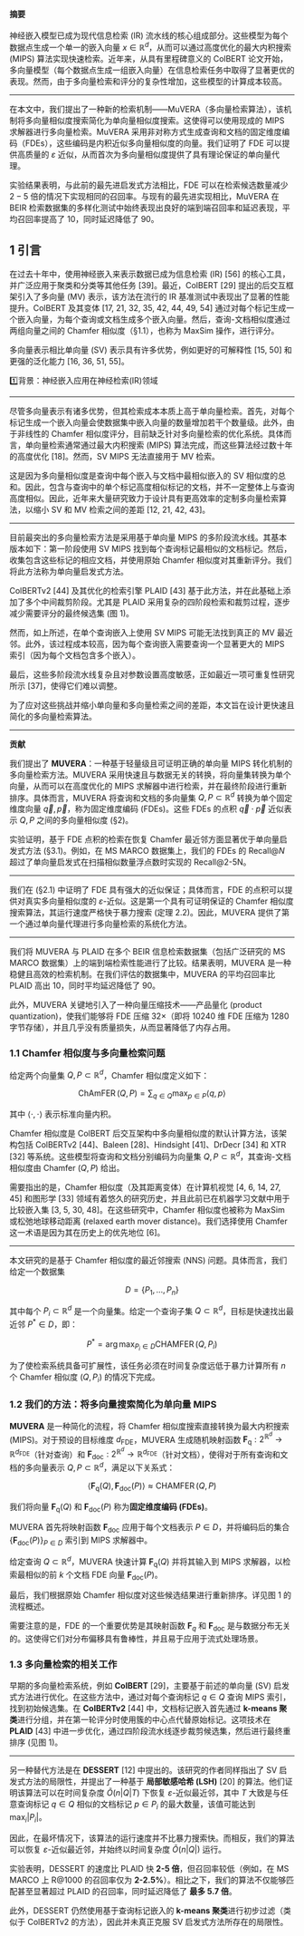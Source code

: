 #### 摘要

神经嵌入模型已成为现代信息检索 (IR) 流水线的核心组成部分。这些模型为每个数据点生成一个单一的嵌入向量 $x \in \mathbb{R}^{d}$，从而可以通过高度优化的最大内积搜索 (MIPS) 算法实现快速检索。近年来，从具有里程碑意义的 ColBERT 论文开始，多向量模型（每个数据点生成一组嵌入向量）在信息检索任务中取得了显著更优的表现。然而，由于多向量检索和评分的复杂性增加，这些模型的计算成本较高。

------

在本文中，我们提出了一种新的检索机制——MuVERA（多向量检索算法），该机制将多向量相似度搜索简化为单向量相似度搜索。这使得可以使用现成的 MIPS 求解器进行多向量检索。MuVERA 采用非对称方式生成查询和文档的固定维度编码（FDEs），这些编码是内积近似多向量相似度的向量。我们证明了 FDE 可以提供高质量的 $\varepsilon$ 近似，从而首次为多向量相似度提供了具有理论保证的单向量代理。

实验结果表明，与此前的最先进启发式方法相比，FDE 可以在检索候选数量减少 $2-5$ 倍的情况下实现相同的召回率。与现有的最先进实现相比，MuVERA 在 BEIR 检索数据集的多样化测试中始终表现出良好的端到端召回率和延迟表现，平均召回率提高了 $10 %$，同时延迟降低了 $90 %$。

## 1 引言

在过去十年中，使用神经嵌入来表示数据已成为信息检索 (IR) [56] 的核心工具，并广泛应用于聚类和分类等其他任务 [39]。最近，ColBERT [29] 提出的后交互框架引入了多向量 (MV) 表示，该方法在流行的 IR 基准测试中表现出了显著的性能提升。ColBERT 及其变体 [17, 21, 32, 35, 42, 44, 49, 54] 通过对每个标记生成一个嵌入向量，为每个查询或文档生成多个嵌入向量。然后，查询-文档相似度通过两组向量之间的 Chamfer 相似度（§1.1），也称为 MaxSim 操作，进行评分。

多向量表示相比单向量 (SV) 表示具有许多优势，例如更好的可解释性 [15, 50] 和更强的泛化能力 [16, 36, 51, 55]。

:one:背景：神经嵌入应用在神经检索$\text{(IR)}$领域

------

尽管多向量表示有诸多优势，但其检索成本本质上高于单向量检索。首先，对每个标记生成一个嵌入向量会使数据集中嵌入向量的数量增加若干个数量级。此外，由于非线性的 Chamfer 相似度评分，目前缺乏针对多向量检索的优化系统。具体而言，单向量检索通常通过最大内积搜索 (MIPS) 算法完成，而这些算法经过数十年的高度优化 [18]。然而，SV MIPS 无法直接用于 MV 检索。

这是因为多向量相似度是查询中每个嵌入与文档中最相似嵌入的 SV 相似度的总和。因此，包含与查询中的单个标记高度相似标记的文档，并不一定整体上与查询高度相似。因此，近年来大量研究致力于设计具有更高效率的定制多向量检索算法，以缩小 SV 和 MV 检索之间的差距 [12, 21, 42, 43]。

------

目前最突出的多向量检索方法是采用基于单向量 MIPS 的多阶段流水线。其基本版本如下：第一阶段使用 SV MIPS 找到每个查询标记最相似的文档标记。然后，收集包含这些标记的相应文档，并使用原始 Chamfer 相似度对其重新评分。我们将此方法称为单向量启发式方法。

ColBERTv2 [44] 及其优化的检索引擎 PLAID [43] 基于此方法，并在此基础上添加了多个中间裁剪阶段。尤其是 PLAID 采用复杂的四阶段检索和裁剪过程，逐步减少需要评分的最终候选集 (图 1)。

然而，如上所述，在单个查询嵌入上使用 SV MIPS 可能无法找到真正的 MV 最近邻。此外，该过程成本较高，因为每个查询嵌入需要查询一个显著更大的 MIPS 索引（因为每个文档包含多个嵌入）。

最后，这些多阶段流水线复杂且对参数设置高度敏感，正如最近一项可重复性研究所示 [37]，使得它们难以调整。

为了应对这些挑战并缩小单向量和多向量检索之间的差距，本文旨在设计更快速且简化的多向量检索算法。

---

**贡献**

我们提出了 **MUVERA**：一种基于轻量级且可证明正确的单向量 MIPS 转化机制的多向量检索方法。MUVERA 采用快速且与数据无关的转换，将向量集转换为单个向量，从而可以在高度优化的 MIPS 求解器中进行检索，并在最终阶段进行重新排序。具体而言，MUVERA 将查询和文档的多向量集 $Q, P \subset \mathbb{R}^{d}$ 转换为单个固定维度向量 $\vec{q}, \vec{p}$，称为固定维度编码 (FDEs)。这些 FDEs 的点积 $\vec{q} \cdot \vec{p}$ 近似表示 $Q, P$ 之间的多向量相似度 (§2)。

实验证明，基于 FDE 点积的检索在恢复 Chamfer 最近邻方面显著优于单向量启发式方法 (§3.1)。例如，在 MS MARCO 数据集上，我们的 FDEs 的 Recall@$N$ 超过了单向量启发式在扫描相似数量浮点数时实现的 Recall@2-5N。

------

我们在 (§2.1) 中证明了 FDE 具有强大的近似保证；具体而言，FDE 的点积可以提供对真实多向量相似度的 $\varepsilon$-近似。这是第一个具有可证明保证的 Chamfer 相似度搜索算法，其运行速度严格快于暴力搜索 (定理 2.2)。因此，MUVERA 提供了第一个通过单向量代理进行多向量检索的系统化方法。

------

我们将 MUVERA 与 PLAID 在多个 BEIR 信息检索数据集（包括广泛研究的 MS MARCO 数据集）上的端到端检索性能进行了比较。结果表明，MUVERA 是一种稳健且高效的检索机制。在我们评估的数据集中，MUVERA 的平均召回率比 PLAID 高出 $10 %$，同时平均延迟降低了 $90 %$。

此外，MUVERA 关键地引入了一种向量压缩技术——产品量化 (product quantization)，使我们能够将 FDE 压缩 $32 \times$（即将 10240 维 FDE 压缩为 1280 字节存储），并且几乎没有质量损失，从而显著降低了内存占用。

### 1.1 Chamfer 相似度与多向量检索问题  

给定两个向量集 $Q, P \subset \mathbb{R}^{d}$，Chamfer 相似度定义如下：  

$$
\operatorname{ChAmFER}(Q, P)=\sum_{q \in Q} \max _{p \in P}\langle q, p\rangle
$$

其中 $\langle\cdot, \cdot\rangle$ 表示标准向量内积。  

Chamfer 相似度是 ColBERT 后交互架构中多向量相似度的默认计算方法，该架构包括 ColBERTv2 [44]、Baleen [28]、Hindsight [41]、DrDecr [34] 和 XTR [32] 等系统。这些模型将查询和文档分别编码为向量集 $Q, P \subset \mathbb{R}^{d}$，其查询-文档相似度由 Chamfer $(Q, P)$ 给出。  

需要指出的是，Chamfer 相似度（及其距离变体）在计算机视觉 [4, 6, 14, 27, 45] 和图形学 [33] 领域有着悠久的研究历史，并且此前已在机器学习文献中用于比较嵌入集 [3, 5, 30, 48]。在这些研究中，Chamfer 相似度也被称为 MaxSim 或松弛地球移动距离 (relaxed earth mover distance)。我们选择使用 Chamfer 这一术语是因为其在历史上的优先地位 [6]。  

---

本文研究的是基于 Chamfer 相似度的最近邻搜索 (NNS) 问题。具体而言，我们给定一个数据集  

$$
D=\left\{P_{1}, \ldots, P_{n}\right\}
$$

其中每个 $P_{i} \subset \mathbb{R}^{d}$ 是一个向量集。给定一个查询子集 $Q \subset \mathbb{R}^{d}$，目标是快速找出最近邻 $P^{*} \in D$，即：  

$$
P^{*}=\arg \max _{P_{i} \in D} \operatorname{CHAMFER}\left(Q, P_{i}\right)
$$

为了使检索系统具备可扩展性，该任务必须在时间复杂度远低于暴力计算所有 $n$ 个 Chamfer 相似度 $\left(Q, P_{i}\right)$ 的情况下完成。  

### 1.2 我们的方法：将多向量搜索简化为单向量 MIPS  

**MUVERA** 是一种简化的流程，将 Chamfer 相似度搜索直接转换为最大内积搜索 (MIPS)。对于预设的目标维度 $d_{\text{FDE}}$，MUVERA 生成随机映射函数 $\mathbf{F}_{\mathrm{q}}: 2^{\mathbb{R}^{d}} \rightarrow \mathbb{R}^{d_{\mathrm{FDE}}}$（针对查询）和 $\mathbf{F}_{\text{doc}}: 2^{\mathbb{R}^{d}} \rightarrow \mathbb{R}^{d_{\mathrm{FDE}}}$（针对文档），使得对于所有查询和文档的多向量表示 $Q, P \subset \mathbb{R}^{d}$，满足以下关系式：  

$$
\left\langle\mathbf{F}_{\mathrm{q}}(Q), \mathbf{F}_{\mathrm{doc}}(P)\right\rangle \approx \operatorname{CHAMFER}(Q, P)
$$

我们将向量 $\mathbf{F}_{\mathrm{q}}(Q)$ 和 $\mathbf{F}_{\mathrm{doc}}(P)$ 称为**固定维度编码 (FDEs)**。  

MUVERA 首先将映射函数 $\mathbf{F}_{\text{doc}}$ 应用于每个文档表示 $P \in D$，并将编码后的集合 $\left\{\mathbf{F}_{\text{doc}}(P)\right\}_{P \in D}$ 索引到 MIPS 求解器中。  

给定查询 $Q \subset \mathbb{R}^{d}$，MUVERA 快速计算 $\mathbf{F}_{\mathrm{q}}(Q)$ 并将其输入到 MIPS 求解器，以检索最相似的前 $k$ 个文档 FDE 向量 $\mathbf{F}_{\text{doc}}(P)$。  

最后，我们根据原始 Chamfer 相似度对这些候选结果进行重新排序。详见图 1 的流程概述。  

需要注意的是，FDE 的一个重要优势是其映射函数 $\mathbf{F}_{q}$ 和 $\mathbf{F}_{\text{doc}}$ 是与数据分布无关的。这使得它们对分布偏移具有鲁棒性，并且易于应用于流式处理场景。  

### 1.3 多向量检索的相关工作  

早期的多向量检索系统，例如 **ColBERT** [29]，主要基于前述的单向量 (SV) 启发式方法进行优化。在这些方法中，通过对每个查询标记 $q \in Q$ 查询 MIPS 索引，找到初始候选集。在 **ColBERTv2** [44] 中，文档标记嵌入首先通过 **k-means 聚类**进行分组，并在第一轮评分时使用簇的中心点代替原始标记。这项技术在 **PLAID** [43] 中进一步优化，通过四阶段流水线逐步裁剪候选集，然后进行最终重排序 (见图 1)。  

---

另一种替代方法是在 **DESSERT** [12] 中提出的。该研究的作者同样指出了 SV 启发式方法的局限性，并提出了一种基于 **局部敏感哈希 (LSH)** [20] 的算法。他们证明该算法可以在时间复杂度 $\tilde{O}(n|Q| T)$ 下恢复 $\varepsilon$-近似最近邻，其中 $T$ 大致是与任意查询标记 $q \in Q$ 相似的文档标记 $p \in P_{i}$ 的最大数量，该值可能达到 $\max _{i}\left|P_{i}\right|$。  

因此，在最坏情况下，该算法的运行速度并不比暴力搜索快。而相反，我们的算法可以恢复 $\varepsilon$-近似最近邻，并始终以时间复杂度 $\tilde{O}(n|Q|)$ 运行。  

实验表明，DESSERT 的速度比 PLAID 快 **2-5 倍**，但召回率较低（例如，在 MS MARCO 上 R@1000 的召回率仅为 **2-2.5%**）。相比之下，我们的算法不仅能够匹配甚至显著超过 PLAID 的召回率，同时延迟降低了 **最多 5.7 倍**。  

此外，DESSERT 仍然使用基于查询标记嵌入的 **k-means 聚类**进行初步过滤（类似于 ColBERTv2 的方法），因此并未真正克服 SV 启发式方法所存在的局限性。  